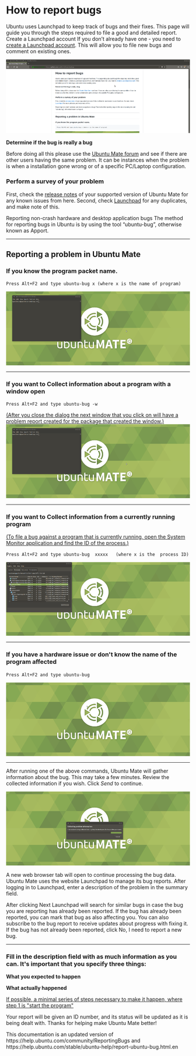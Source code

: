 
<html>
<head>
<meta http-equiv="content-type" content="text/html; charset=utf-8">
<meta name="generator" content="ReText 7.0.3">
</head>
<body>
<h1><strong>How to report bugs</strong></h1>
<p>Ubuntu uses Launchpad to keep track of bugs and their fixes. This page will guide you through the steps required to file a good and detailed report.
      Create a Launchpad account
If you don’t already have one - you need to <a href="https://login.launchpad.net/+login">create a Launchpad account</a>. This will allow you to file new bugs and comment on existing ones.</p>
<img src="https://github.com/apolitech/ReportingBugs/blob/master/launchpad_new_acc.gif?raw=true">
<p><strong>Determine if the bug is really a bug</strong></p>
<p>Before doing all this please use the <a href="https://ubuntu-mate.community/">Ubuntu Mate forum</a> and see if there are other users having the same problem. It can be instances when the problem is when a installation gone wrong or of a specific PC/Laptop configuration.</p>
<h3><strong>Perform a survey of your problem</strong></h3>
<p>First, check the <a href="https://ubuntu-mate.org/blog/">release notes</a> of your supported version of Ubuntu Mate for any known issues from here. Second, check <a href="https://bugs.launchpad.net/ubuntu-mate">Launchpad</a> for any duplicates, and make note of this.</p>
<p>Reporting non-crash hardware and desktop application bugs
The method for reporting bugs in Ubuntu is by using the tool “ubuntu-bug”, otherwise known as Apport. </p>
<hr>
<h2><strong>Reporting a problem in Ubuntu Mate</strong></h2>
<h3>If you know the program packet name.</h3>
<pre><code>Press Alt+F2 and type ubuntu-bug x (where x is the name of program)
</code></pre>
<img src="https://github.com/apolitech/ReportingBugs/blob/master/ubuntu-bug%20-w.gif?raw=true">
<hr>
<h3>If you want to Collect information about a program with a window open</h3>
<pre><code>Press Alt+F2 and type ubuntu-bug -w
</code></pre>
<p><u>(After you close the dialog the next window that you click on will have a problem report created for the package that created the window.)
<img src="https://github.com/apolitech/ReportingBugs/blob/master/ubuntu-bug%20-w.gif?raw=true">
</u></p>
<hr>
<h3>If you want to Collect information from a currently running program</h3>
<p><u>(To file a bug against a program that is currently running, open the System Monitor application and find the ID of the process.)</u></p>
<pre><code>Press Alt+F2 and type ubuntu-bug  xxxxx   (where x is the  process ID)
</code></pre>
<img src="https://github.com/apolitech/ReportingBugs/blob/master/ubuntu-mate%20xxxx.gif?raw=true">
<hr>
<h3>If you have a hardware issue or don't know the name of the program affected</h3>
<pre><code>Press Alt+F2 and type ubuntu-bug
</code></pre>
<img src="https://github.com/apolitech/ReportingBugs/blob/master/ubuntu-bug.gif?raw=true">
<hr>
<p>After running one of the above commands, Ubuntu Mate will gather information about the bug. This may take a few minutes. Review the collected information if you wish. Click <em>Send</em> to continue.</p>
<img src="https://github.com/apolitech/ReportingBugs/blob/master/collecting.gif?raw=true">
<p>A new web browser tab will open to continue processing the bug data. Ubuntu Mate  uses the website Launchpad to manage its bug reports.
After logging in to Launchpad, enter a description of the problem in the summary field.</p>
<p>After clicking Next Launchpad will search for similar bugs in case the bug you are reporting has already been reported.
If the bug has already been reported, you can mark that bug as also affecting you. You can also subscribe to the bug report to receive updates about progress with fixing it.
If the bug has not already been reported, click No, I need to report a new bug.</p>
<hr>
<h3>Fill in the description field with as much information as you can. It's important that you specify three things:</h3>
<p><strong>What you expected to happen</strong></p>
<p><strong>What actually happened</strong></p>
<p><u>If possible, a minimal series of steps necessary to make it happen, where step 1 is "start the program"
</u></p>
<p>Your report will be given an ID number, and its status will be updated as it is being dealt with. Thanks for helping make Ubuntu Mate better!</p>


<p> This documentation is an updated version of https://help.ubuntu.com/community/ReportingBugs and https://help.ubuntu.com/stable/ubuntu-help/report-ubuntu-bug.html.en </p>
</body>
</html>
